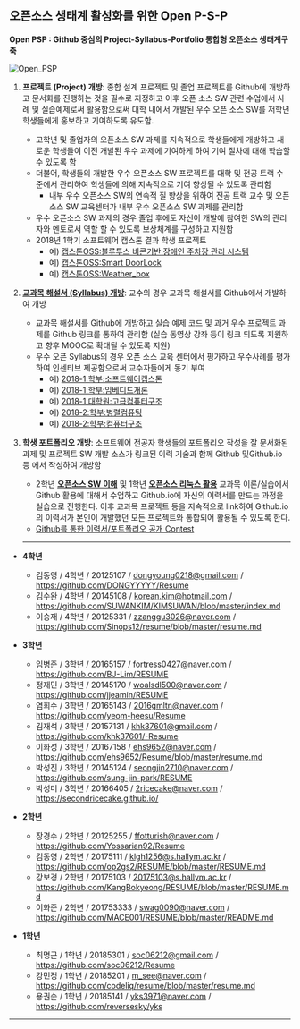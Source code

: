 ## 오픈소스 생태계 활성화를 위한 Open P-S-P

**Open PSP : Github 중심의 Project-Syllabus-Portfolio 통합형 오픈소스 생태계구축**

![Open_PSP](https://github.com/Hallym-OpenSourceSW/Hallym-OpenSourceSW.github.io/blob/master/img/open_psp.JPG)

   1. **프로젝트 (Project) 개방**: 종합 설계 프로젝트 및 졸업 프로젝트를 Github에 개방하고 문서화를 진행하는 것을 필수로 지정하고 이후 오픈 소스 SW 관련 수업에서 사례 및 실습예제로써 활용함으로써 대학 내에서 개발된 우수 오픈 소스 SW를 저학년 학생들에게 홍보하고 기여하도록 유도함.  
      * 고학년 및 졸업자의 오픈소스 SW 과제를 지속적으로 학생들에게 개방하고 새로운 학생들이 이전 개발된 우수 과제에 기여하게 하여 기여 절차에 대해 학습할 수 있도록 함
      * 더불어, 학생들의 개발한 우수 오픈소스 SW 프로젝트를 대학 및 전공 트랙 수준에서 관리하여 학생들에 의해 지속적으로 기여 향상될 수 있도록 관리함
         * 내부 우수 오픈소스 SW의 연속적 질 향상을 위하여 전공 트랙 교수 및 오픈소스 SW 교육센터가 내부 우수 오픈소스 SW 과제를 관리함
      * 우수 오픈소스 SW 과제의 경우 졸업 후에도 자신이 개발에 참여한 SW의 관리자와 멘토로서 역할 할 수 있도록 보상체계를 구성하고 지원함
      * 2018년 1학기 소프트웨어 캡스톤 결과 학생 프로젝트   
         * 예) [캡스톤OSS:블루투스 비콘기반 장애인 주차장 관리 시스템](https://github.com/YONGEEEE/Bluetooth-based-handicapped-parking-area-system)
         * 예) [캡스톤OSS:Smart DoorLock](https://github.com/jeonggunlee/Capstone-Design/blob/master/DitialDoorLock/README.md)
         * 예) [캡스톤OSS:Weather_box](https://github.com/jeonggunlee/Capstone-Design/blob/master/WeatherBox/README.md)

   2. **[교과목 해설서 (Syllabus) 개방](https://github.com/Hallym-OpenSourceSW/HLSWCourses)**: 교수의 경우 교과목 해설서를 Github에서 개발하여 개방
      * 교과목 해설서를 Github에 개방하고 실습 예제 코드 및 과거 우수 프로젝트 과제를 Github 링크를 통하여 관리함 (실습 동영상 강좌 등이 링크 되도록 지원하고 향후 MOOC로 확대될 수 있도록 지원)
      * 우수 오픈 Syllabus의 경우 오픈 소스 교육 센터에서 평가하고 우수사례를 평가하여 인센티브 제공함으로써 교수자들에게 동기 부여
         * 예) [2018-1:학부:소프트웨어캡스톤](https://github.com/jeonggunlee/Capstone-Design)
         * 예) [2018-1:학부:임베디드개론](https://github.com/jeonggunlee/Embedded-System-Design)
         * 예) [2018-1:대학원:고급컴퓨터구조](https://github.com/jeonggunlee/Advanced-Computer-Architecture)
         * 예) [2018-2:학부:병렬컴퓨팅](https://github.com/jeonggunlee/Parallel_Programming_2018_Fall)
         * 예) [2018-2:학부:컴퓨터구조](https://github.com/jeonggunlee/Computer_Arch_2018_Fall)


   3. **학생 포트폴리오 개방**: 소프트웨어 전공자 학생들의 포트폴리오 작성을 잘 문서화된 과제 및 프로젝트 SW 개발 소스가 링크된 이력 기술과 함께 Github 및Github.io 등 에서 작성하여 개방함
      * 2학년 **[오픈소스 SW 이해](https://github.com/emsecurity/Understandings_of_Open_Source_SW_2018_Fall)** 및 1학년 **[오픈소스 리눅스 활용](https://github.com/K-DH/OpenSourceLinux_2018_Fall)** 교과목 이론/실습에서 Github 활용에 대해서 수업하고 Github.io에 자신의 이력서를 만드는 과정을 실습으로 진행한다. 이후 교과목 프로젝트 등을 지속적으로 link하여 Github.io의 이력서가 본인이 개발했던 모든 프로젝트와 통합되어 활용될 수 있도록 한다.
      * [Github를 통한 이력서/포트폴리오 공개 Contest](https://github.com/Hallym-OpenSourceSW/GitResumeContest)
      
      *  *  *
  
* **4학년**
  - 김동영 / 4학년 / 20125107 / dongyoung0218@gmail.com / https://github.com/DONGYYYYY/Resume
  - 김수완 / 4학년 / 20145108 / korean.kim@hotmail.com / https://github.com/SUWANKIM/KIMSUWAN/blob/master/index.md
  - 이승재 / 4학년 / 20125331 / zzanggu3026@naver.com / https://github.com/Sinops12/resume/blob/master/resume.md
  
* **3학년**
  - 임병준 / 3학년 / 20165157 / fortress0427@naver.com / https://github.com/BJ-Lim/RESUME
  - 정재민 / 3학년 / 20145170 / woalsdl500@naver.com / https://github.com/jjeamin/RESUME
  - 염희수 / 3학년 / 20165143  / 2016gmltn@naver.com / https://github.com/yeom-heesu/Resume
  - 김재석 / 3학년 / 20157131 / khk37601@gmail.com / https://github.com/khk37601/-Resume
  - 이화성 / 3학년 / 20167158 / ehs9652@naver.com / https://github.com/ehs9652/Resume/blob/master/resume.md
  - 박성진 / 3학년 / 20145124 / seongjin2710@naver.com / https://github.com/sung-jin-park/RESUME
  - 박성미 / 3학년 / 20166405 / 2ricecake@naver.com / https://secondricecake.github.io/
  
* **2학년**
  - 장경수 / 2학년 / 20125255 / ffotturish@naver.com / https://github.com/Yossarian92/Resume
  - 김동영 / 2학년 / 20175111 / klgh1256@s.hallym.ac.kr / https://github.com/op2gs2/RESUME/blob/master/RESUME.md
  - 강보경 / 2학년 / 20175103 / 20175103@s.hallym.ac.kr / https://github.com/KangBokyeong/RESUME/blob/master/RESUME.md
  - 이화준 / 2학년 / 201753333 / swag0090@naver.com / https://github.com/MACE001/RESUME/blob/master/README.md

* **1학년**

  - 최명근 / 1학년 / 20185301 / soc06212@gmail.com / https://github.com/soc06212/Resume
  - 강민정 / 1학년 / 20185201 / m_see@naver.com / https://github.com/codeliq/resume/blob/master/resume.md
  - 용권순 / 1학년 / 20185141 / yks3971@naver.com / https://github.com/reversesky/yks

*  *  *
